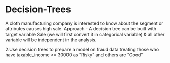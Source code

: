 # Decision-Trees
A cloth manufacturing company is interested to know about the segment or attributes causes high sale. 
Approach - A decision tree can be built with target variable Sale (we will first convert it in categorical variable) & all other variable will be independent in the analysis.  

2.Use decision trees to prepare a model on fraud data 
treating those who have taxable_income <= 30000 as "Risky" and others are "Good"

